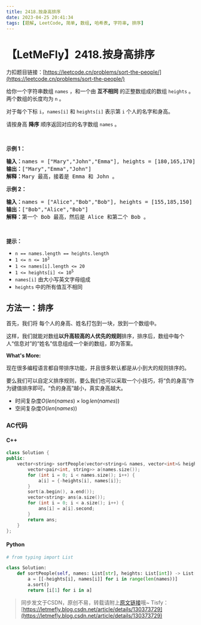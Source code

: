 ```yaml
---
title: 2418.按身高排序
date: 2023-04-25 20:41:34
tags: [题解, LeetCode, 简单, 数组, 哈希表, 字符串, 排序]
---
```


# 【LetMeFly】2418.按身高排序

力扣题目链接：[https://leetcode.cn/problems/sort-the-people/](https://leetcode.cn/problems/sort-the-people/)

<p>给你一个字符串数组 <code>names</code> ，和一个由 <strong>互不相同</strong> 的正整数组成的数组 <code>heights</code> 。两个数组的长度均为 <code>n</code> 。</p>

<p>对于每个下标 <code>i</code>，<code>names[i]</code> 和 <code>heights[i]</code> 表示第 <code>i</code> 个人的名字和身高。</p>

<p>请按身高 <strong>降序</strong> 顺序返回对应的名字数组 <code>names</code> 。</p>

<p>&nbsp;</p>

<p><strong>示例 1：</strong></p>

<pre><strong>输入：</strong>names = ["Mary","John","Emma"], heights = [180,165,170]
<strong>输出：</strong>["Mary","Emma","John"]
<strong>解释：</strong>Mary 最高，接着是 Emma 和 John 。
</pre>

<p><strong>示例 2：</strong></p>

<pre><strong>输入：</strong>names = ["Alice","Bob","Bob"], heights = [155,185,150]
<strong>输出：</strong>["Bob","Alice","Bob"]
<strong>解释：</strong>第一个 Bob 最高，然后是 Alice 和第二个 Bob 。
</pre>

<p>&nbsp;</p>

<p><strong>提示：</strong></p>

<ul>
	<li><code>n == names.length == heights.length</code></li>
	<li><code>1 &lt;= n &lt;= 10<sup>3</sup></code></li>
	<li><code>1 &lt;= names[i].length &lt;= 20</code></li>
	<li><code>1 &lt;= heights[i] &lt;= 10<sup>5</sup></code></li>
	<li><code>names[i]</code> 由大小写英文字母组成</li>
	<li><code>heights</code> 中的所有值互不相同</li>
</ul>


    
## 方法一：排序

首先，我们将 每个人的身高、姓名打包到一块，放到一个数组中。

这样，我们就能对数组**以升高较高的人优先的规则**排序，排序后，数组中每个人“信息对”的“姓名”信息组成一个新的数组，即为答案。

**What's More:**

现在很多编程语言都自带排序功能，并且很多默认都是从小到大的规则排序的。

要么我们可以自定义排序规则，要么我们也可以采取一个小技巧，将“负的身高”作为键值排序即可。“负的身高”越小，真实身高越大。

+ 时间复杂度$O(len(names)\times \log len(names))$
+ 空间复杂度$O(len(names))$

### AC代码

#### C++

```cpp
class Solution {
public:
    vector<string> sortPeople(vector<string>& names, vector<int>& heights) {
        vector<pair<int, string>> a(names.size());
        for (int i = 0; i < names.size(); i++) {
            a[i] = {-heights[i], names[i]};
        }
        sort(a.begin(), a.end());
        vector<string> ans(a.size());
        for (int i = 0; i < a.size(); i++) {
            ans[i] = a[i].second;
        }
        return ans;
    }
};
```

#### Python

```python
# from typing import List

class Solution:
    def sortPeople(self, names: List[str], heights: List[int]) -> List[str]:
        a = [[-heights[i], names[i]] for i in range(len(names))]
        a.sort()
        return [i[1] for i in a]
```

> 同步发文于CSDN，原创不易，转载请附上[原文链接](https://leetcode.letmefly.xyz/2023/04/25/LeetCode%202418.%E6%8C%89%E8%BA%AB%E9%AB%98%E6%8E%92%E5%BA%8F/)哦~
> Tisfy：[https://letmefly.blog.csdn.net/article/details/130373729](https://letmefly.blog.csdn.net/article/details/130373729)
